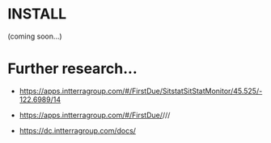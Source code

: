 # INSTALL

(coming soon...)


# Further research...

- https://apps.intterragroup.com/#/FirstDue/SitstatSitStatMonitor/45.525/-122.6989/14

- https://apps.intterragroup.com/#/FirstDue/<APP>/<LATTITUDE>/<LONGITUDE>/<ZOOM LEVEL>

- https://dc.intterragroup.com/docs/

